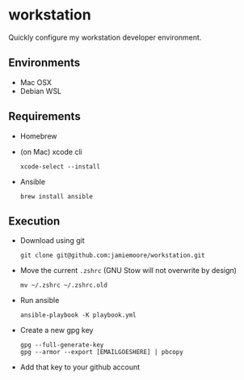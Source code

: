 # workstation

Quickly configure my workstation developer environment.

## Environments

- Mac OSX
- Debian WSL

## Requirements

- Homebrew

- (on Mac) xcode cli

  ```
  xcode-select --install
  ```

- Ansible

  ```
  brew install ansible
  ```

## Execution

- Download using git

  ```
  git clone git@github.com:jamiemoore/workstation.git
  ```

- Move the current `.zshrc` (GNU Stow will not overwrite by design)

  ```
  mv ~/.zshrc ~/.zshrc.old
  ```

- Run ansible

  ```
  ansible-playbook -K playbook.yml
  ```

- Create a new gpg key

  ```
  gpg --full-generate-key
  gpg --armor --export [EMAILGOESHERE] | pbcopy
  ```

- Add that key to your github account
